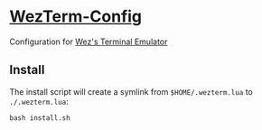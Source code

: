 # [WezTerm-Config](https://wezfurlong.org/wezterm/config/files.html)

Configuration for [Wez's Terminal Emulator](https://wezfurlong.org/wezterm/index.html)

## Install

The install script will create a symlink from `$HOME/.wezterm.lua` to `./.wezterm.lua`:
``` console
bash install.sh
```

